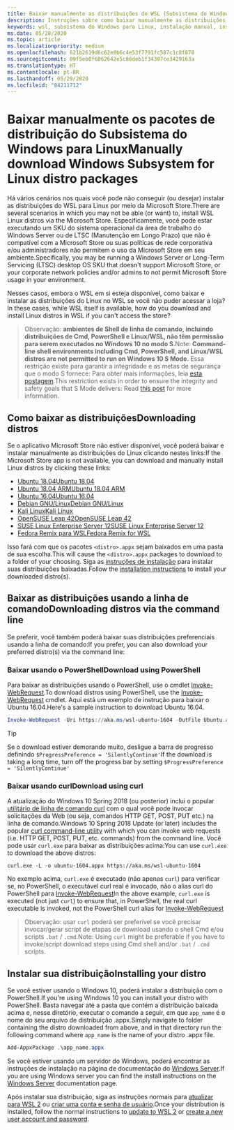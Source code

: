 ```yaml
---
title: Baixar manualmente as distribuições do WSL (Subsistema do Windows para Linux)
description: Instruções sobre como baixar manualmente as distribuições do Subsistema do Windows para Linux.
keywords: wsl, subsistema do Windows para Linux, instalação manual, instalar manualmente, microsoft store, windows 10s, ondulação, Add-AppxPackage, manutenção de longo prazo, LTSC
ms.date: 05/28/2020
ms.topic: article
ms.localizationpriority: medium
ms.openlocfilehash: 621b2619d6c62e0b6c4e53f7791fc587c1c8f878
ms.sourcegitcommit: 09f5eb0f6062642e5c86deb1f34307ce3429163a
ms.translationtype: HT
ms.contentlocale: pt-BR
ms.lasthandoff: 05/29/2020
ms.locfileid: "84211712"
---
```

# <a name="manually-download-windows-subsystem-for-linux-distro-packages"></a><span data-ttu-id="31ec7-104">Baixar manualmente os pacotes de distribuição do Subsistema do Windows para Linux</span><span class="sxs-lookup"><span data-stu-id="31ec7-104">Manually download Windows Subsystem for Linux distro packages</span></span>

<span data-ttu-id="31ec7-105">Há vários cenários nos quais você pode não conseguir (ou desejar) instalar as distribuições do WSL para Linux por meio da Microsoft Store.</span><span class="sxs-lookup"><span data-stu-id="31ec7-105">There are several scenarios in which you may not be able (or want) to, install WSL Linux distros via the Microsoft Store.</span></span> <span data-ttu-id="31ec7-106">Especificamente, você pode estar executando um SKU do sistema operacional da área de trabalho do Windows Server ou de LTSC (Manutenção em Longo Prazo) que não é compatível com a Microsoft Store ou suas políticas de rede corporativa e/ou administradores não permitem o uso da Microsoft Store em seu ambiente.</span><span class="sxs-lookup"><span data-stu-id="31ec7-106">Specifically, you may be running a Windows Server or Long-Term Servicing (LTSC) desktop OS SKU that doesn't support Microsoft Store, or your corporate network policies and/or admins to not permit Microsoft Store usage in your environment.</span></span>

<span data-ttu-id="31ec7-107">Nesses casos, embora o WSL em si esteja disponível, como baixar e instalar as distribuições do Linux no WSL se você não puder acessar a loja?</span><span class="sxs-lookup"><span data-stu-id="31ec7-107">In these cases, while WSL itself is available, how do you download and install Linux distros in WSL if you can't access the store?</span></span>

> <span data-ttu-id="31ec7-108">Observação: **ambientes de Shell de linha de comando, incluindo distribuições de Cmd, PowerShell e Linux/WSL, não têm permissão para serem executados no Windows 10 no modo S**.</span><span class="sxs-lookup"><span data-stu-id="31ec7-108">Note: **Command-line shell environments including Cmd, PowerShell, and Linux/WSL distros are not permitted to run on Windows 10 S Mode**.</span></span> <span data-ttu-id="31ec7-109">Essa restrição existe para garantir a integridade e as metas de segurança que o modo S fornece: Para obter mais informações, leia [esta postagem](https://blogs.msdn.microsoft.com/commandline/2017/05/18/will-linux-distros-run-on-windows-10-s/).</span><span class="sxs-lookup"><span data-stu-id="31ec7-109">This restriction exists in order to ensure the integrity and safety goals that S Mode delivers: Read [this post](https://blogs.msdn.microsoft.com/commandline/2017/05/18/will-linux-distros-run-on-windows-10-s/) for more information.</span></span>

## <a name="downloading-distros"></a><span data-ttu-id="31ec7-110">Como baixar as distribuições</span><span class="sxs-lookup"><span data-stu-id="31ec7-110">Downloading distros</span></span>

<span data-ttu-id="31ec7-111">Se o aplicativo Microsoft Store não estiver disponível, você poderá baixar e instalar manualmente as distribuições do Linux clicando nestes links:</span><span class="sxs-lookup"><span data-stu-id="31ec7-111">If the Microsoft Store app is not available, you can download and manually install Linux distros by clicking these links:</span></span>
* [<span data-ttu-id="31ec7-112">Ubuntu 18.04</span><span class="sxs-lookup"><span data-stu-id="31ec7-112">Ubuntu 18.04</span></span>](https://aka.ms/wsl-ubuntu-1804)
* [<span data-ttu-id="31ec7-113">Ubuntu 18.04 ARM</span><span class="sxs-lookup"><span data-stu-id="31ec7-113">Ubuntu 18.04 ARM</span></span>](https://aka.ms/wsl-ubuntu-1804-arm)
* [<span data-ttu-id="31ec7-114">Ubuntu 16.04</span><span class="sxs-lookup"><span data-stu-id="31ec7-114">Ubuntu 16.04</span></span>](https://aka.ms/wsl-ubuntu-1604)
* [<span data-ttu-id="31ec7-115">Debian GNU/Linux</span><span class="sxs-lookup"><span data-stu-id="31ec7-115">Debian GNU/Linux</span></span>](https://aka.ms/wsl-debian-gnulinux)
* [<span data-ttu-id="31ec7-116">Kali Linux</span><span class="sxs-lookup"><span data-stu-id="31ec7-116">Kali Linux</span></span>](https://aka.ms/wsl-kali-linux-new)
* [<span data-ttu-id="31ec7-117">OpenSUSE Leap 42</span><span class="sxs-lookup"><span data-stu-id="31ec7-117">OpenSUSE Leap 42</span></span>](https://aka.ms/wsl-opensuse-42)
* [<span data-ttu-id="31ec7-118">SUSE Linux Enterprise Server 12</span><span class="sxs-lookup"><span data-stu-id="31ec7-118">SUSE Linux Enterprise Server 12</span></span>](https://aka.ms/wsl-sles-12)
* [<span data-ttu-id="31ec7-119">Fedora Remix para WSL</span><span class="sxs-lookup"><span data-stu-id="31ec7-119">Fedora Remix for WSL</span></span>](https://github.com/WhitewaterFoundry/WSLFedoraRemix/releases/)

<span data-ttu-id="31ec7-120">Isso fará com que os pacotes `<distro>.appx` sejam baixados em uma pasta de sua escolha.</span><span class="sxs-lookup"><span data-stu-id="31ec7-120">This will cause the `<distro>.appx` packages to download to a folder of your choosing.</span></span> <span data-ttu-id="31ec7-121">Siga as [instruções de instalação](#installing-your-distro) para instalar suas distribuições baixadas.</span><span class="sxs-lookup"><span data-stu-id="31ec7-121">Follow the [installation instructions](#installing-your-distro) to install your downloaded distro(s).</span></span>

## <a name="downloading-distros-via-the-command-line"></a><span data-ttu-id="31ec7-122">Baixar as distribuições usando a linha de comando</span><span class="sxs-lookup"><span data-stu-id="31ec7-122">Downloading distros via the command line</span></span>
<span data-ttu-id="31ec7-123">Se preferir, você também poderá baixar suas distribuições preferenciais usando a linha de comando:</span><span class="sxs-lookup"><span data-stu-id="31ec7-123">If you prefer, you can also download your preferred distro(s) via the command line:</span></span>

 ### <a name="download-using-powershell"></a><span data-ttu-id="31ec7-124">Baixar usando o PowerShell</span><span class="sxs-lookup"><span data-stu-id="31ec7-124">Download using PowerShell</span></span>
 <span data-ttu-id="31ec7-125">Para baixar as distribuições usando o PowerShell, use o cmdlet [Invoke-WebRequest](https://docs.microsoft.com/powershell/module/microsoft.powershell.utility/invoke-webrequest?view=powershell-5.1).</span><span class="sxs-lookup"><span data-stu-id="31ec7-125">To download distros using PowerShell, use the [Invoke-WebRequest](https://docs.microsoft.com/powershell/module/microsoft.powershell.utility/invoke-webrequest?view=powershell-5.1) cmdlet.</span></span> <span data-ttu-id="31ec7-126">Aqui está um exemplo de instrução para baixar o Ubuntu 16.04.</span><span class="sxs-lookup"><span data-stu-id="31ec7-126">Here's a sample instruction to download Ubuntu 16.04.</span></span>

```powershell
Invoke-WebRequest -Uri https://aka.ms/wsl-ubuntu-1604 -OutFile Ubuntu.appx -UseBasicParsing
```

> [!TIP]
> <span data-ttu-id="31ec7-127">Se o download estiver demorando muito, desligue a barra de progresso definindo `$ProgressPreference = 'SilentlyContinue'`</span><span class="sxs-lookup"><span data-stu-id="31ec7-127">If the download is taking a long time, turn off the progress bar by setting `$ProgressPreference = 'SilentlyContinue'`</span></span>

### <a name="download-using-curl"></a><span data-ttu-id="31ec7-128">Baixar usando curl</span><span class="sxs-lookup"><span data-stu-id="31ec7-128">Download using curl</span></span>
<span data-ttu-id="31ec7-129">A atualização do Windows 10 Spring 2018 (ou posterior) inclui o popular [utilitário de linha de comando curl](https://curl.haxx.se/) com o qual você pode invocar solicitações da Web (ou seja, comandos HTTP GET, POST, PUT etc.) na linha de comando.</span><span class="sxs-lookup"><span data-stu-id="31ec7-129">Windows 10 Spring 2018 Update (or later) includes the popular [curl command-line utility](https://curl.haxx.se/) with which you can invoke web requests (i.e. HTTP GET, POST, PUT, etc. commands) from the command line.</span></span> <span data-ttu-id="31ec7-130">Você pode usar `curl.exe` para baixar as distribuições acima:</span><span class="sxs-lookup"><span data-stu-id="31ec7-130">You can use `curl.exe` to download the above distros:</span></span>

```console
curl.exe -L -o ubuntu-1604.appx https://aka.ms/wsl-ubuntu-1604
```

<span data-ttu-id="31ec7-131">No exemplo acima, `curl.exe` é executado (não apenas `curl`) para verificar se, no PowerShell, o executável curl real é invocado, não o alias curl do PowerShell para [Invoke-WebRequest](https://docs.microsoft.com/powershell/module/microsoft.powershell.utility/invoke-webrequest?view=powershell-6)</span><span class="sxs-lookup"><span data-stu-id="31ec7-131">In the above example, `curl.exe` is executed (not just `curl`) to ensure that, in PowerShell, the real curl executable is invoked, not the PowerShell curl alias for [Invoke-WebRequest](https://docs.microsoft.com/powershell/module/microsoft.powershell.utility/invoke-webrequest?view=powershell-6)</span></span>

> <span data-ttu-id="31ec7-132">Observação: usar `curl` poderá ser preferível se você precisar invocar/gerar script de etapas de download usando o shell Cmd e/ou scripts `.bat` / `.cmd`.</span><span class="sxs-lookup"><span data-stu-id="31ec7-132">Note: Using `curl` might be preferable if you have to invoke/script download steps using Cmd shell and/or `.bat` / `.cmd` scripts.</span></span>

## <a name="installing-your-distro"></a><span data-ttu-id="31ec7-133">Instalar sua distribuição</span><span class="sxs-lookup"><span data-stu-id="31ec7-133">Installing your distro</span></span>
<span data-ttu-id="31ec7-134">Se você estiver usando o Windows 10, poderá instalar a distribuição com o PowerShell.</span><span class="sxs-lookup"><span data-stu-id="31ec7-134">If you're using Windows 10 you can install your distro with PowerShell.</span></span> <span data-ttu-id="31ec7-135">Basta navegar até a pasta que contém a distribuição baixada acima e, nesse diretório, executar o comando a seguir, em que `app_name` é o nome do seu arquivo de distribuição .appx.</span><span class="sxs-lookup"><span data-stu-id="31ec7-135">Simply navigate to folder containing the distro downloaded from above, and in that directory run the following command where `app_name` is the name of your distro .appx file.</span></span>  
```Powershell
Add-AppxPackage .\app_name.appx
```

<span data-ttu-id="31ec7-136">Se você estiver usando um servidor do Windows, poderá encontrar as instruções de instalação na página de documentação do [Windows Server](install-on-server.md).</span><span class="sxs-lookup"><span data-stu-id="31ec7-136">If you are using Windows server you can find the install instructions on the [Windows Server](install-on-server.md) documentation page.</span></span>

<span data-ttu-id="31ec7-137">Após instalar sua distribuição, siga as instruções normais para [atualizar para WSL 2](./install-win10.md#update-to-wsl-2) ou [criar uma conta e senha de usuário](./user-support.md).</span><span class="sxs-lookup"><span data-stu-id="31ec7-137">Once your distribution is installed, follow the normal instructions to [update to WSL 2](./install-win10.md#update-to-wsl-2) or [create a new user account and password](./user-support.md).</span></span>
